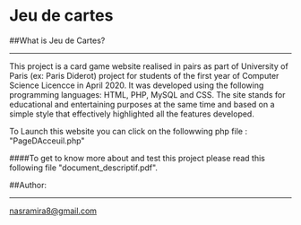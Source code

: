 # Jeu de cartes 

##What is Jeu de Cartes?
******************

This project is a card game website realised in pairs as part of University of Paris (ex: Paris Diderot) project for students of the first year of Computer
Science Licencce in April 2020.
It was developed using the following programming languages: HTML, PHP, MySQL and CSS. The site stands for educational and entertaining 
purposes at the same time and based on a simple style that effectively highlighted all the features developed.

To Launch this website you can click on the followwing  php file : "PageDAcceuil.php"

####To get to know more about and test this project please read this following  file "document_descriptif.pdf".



##Author:
*******
<nasramira8@gmail.com>
